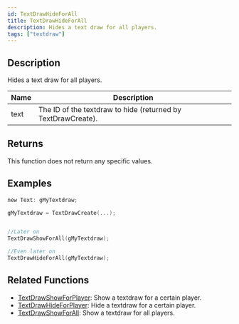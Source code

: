 ```yaml
---
id: TextDrawHideForAll
title: TextDrawHideForAll
description: Hides a text draw for all players.
tags: ["textdraw"]
---
```


## Description

Hides a text draw for all players.

| Name | Description                                                  |
| ---- | ------------------------------------------------------------ |
| text | The ID of the textdraw to hide (returned by TextDrawCreate). |

## Returns

This function does not return any specific values.

## Examples

```c
new Text: gMyTextdraw;

gMyTextdraw = TextDrawCreate(...);


//Later on
TextDrawShowForAll(gMyTextdraw);

//Even later on
TextDrawHideForAll(gMyTextdraw);
```

## Related Functions

- [TextDrawShowForPlayer](TextDrawShowForPlayer.md): Show a textdraw for a certain player.
- [TextDrawHideForPlayer](TextDrawHideForPlayer.md): Hide a textdraw for a certain player.
- [TextDrawShowForAll](TextDrawShowForAll.md): Show a textdraw for all players.

